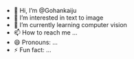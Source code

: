 - 👋 Hi, I’m @Gohankaiju
- 👀 I’m interested in text to image
- 🌱 I’m currently learning computer vision
- 📫 How to reach me ...
- 😄 Pronouns: ...
- ⚡ Fun fact: ...

<!---
Gohankaiju/Gohankaiju is a ✨ special ✨ repository because its `README.md` (this file) appears on your GitHub profile.
You can click the Preview link to take a look at your changes.
--->

